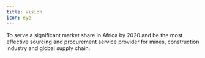 ```yaml
---
title: Vision
icon: eye
---
```


To serve a significant market share in Africa by 2020 and be the most
effective sourcing and procurement service provider for mines, construction
industry and global supply chain.